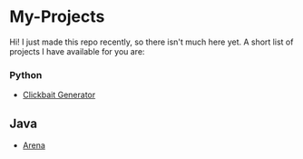 # My-Projects
Hi! I just made this repo recently, so there isn't much here yet. A short list of projects I have available for you are:
### Python
* [Clickbait Generator](https://github.com/SimonAnguish/My-Projects/tree/master/Python/Clickbait-Generator "Clickbait Generator")
## Java
* [Arena](https://github.com/SimonANguish/My-Projects/tree/master/Java/Arena "Arena")
